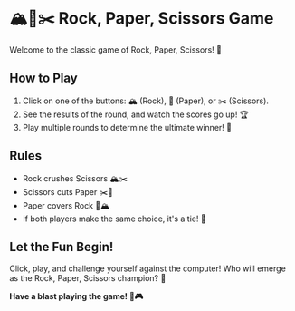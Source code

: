 # 🏔️📄✂️ Rock, Paper, Scissors Game

Welcome to the classic game of Rock, Paper, Scissors! 🎉

## How to Play

1. Click on one of the buttons: 🏔️ (Rock), 📄 (Paper), or ✂️ (Scissors).
2. See the results of the round, and watch the scores go up! 🏆
3. Play multiple rounds to determine the ultimate winner! 🥇

## Rules

- Rock crushes Scissors 🏔️✂️
- Scissors cuts Paper ✂️📄
- Paper covers Rock 📄🏔️
- If both players make the same choice, it's a tie! 🤝

## Let the Fun Begin!

Click, play, and challenge yourself against the computer! Who will emerge as the Rock, Paper, Scissors champion? 🏅

**Have a blast playing the game! 🚀🎮**
